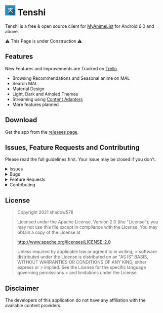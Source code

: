 # ![App Icon](.github/res/app-icon.png) Tenshi
Tenshi is a free & open source client for [MyAnimeList](https://myanimelist.net) for Android 6.0 and above.


⚠ This Page is under Construction ⚠


## Features

New Features and Improvements are Tracked on [Trello](https://trello.com/b/nD3WzVUS/tenshi).

- Browsing Recommendations and Seasonal anime on MAL
- Search MAL
- Material Design
- Light, Dark and Amoled Themes
- Streaming using [Content Adapters](https://github.com/Tenshiorg/Tenshi-Content)
- More features planned


## Download
Get the app from the [releases page](https://github.com/Tenshiorg/Tenshi/releases).

## Issues, Feature Requests and Contributing

Please read the full guidelines first. Your issue may be closed if you don't.

<details>
<summary>Issues</summary>

- Before reporting a new issue, take a look at already opened [issues](https://github.com/Tenshiorg/Tenshi/issues).
- Check if your issue is already listed on [Tenshis Trello Board](https://trello.com/b/nD3WzVUS/tenshi).
- Do not group unrelated requests into one issue.

</details>

<details>
<summary>Bugs</summary>

- Include the app version (Settings > App Version)
    - If not latest, try updating, as the issue may be resolved already.
- Include steps on how to reproduce the issue (if not obvious)
- Include screenshots (if needed)
- Try to reproduce on another device (if possible)
- For large logs use [pastebin.com](https://pastebin.com) or similar.

</details>

<details>
<summary>Feature Requests</summary>

- Write a detailed issue, explaining what the app should and shouldn't do (or how). Avoid just writing "like X does".
- Include screenshots / mockups (if possible / needed)

</details>

<details>
<summary>Contributing</summary>

- Translations are currently __only__ possible by pull- request. I'm looking into a web translation service tho.
- For Code Contributions, see [CONTRIBUTING.md](CONTRIBUTING.md)

</details>

## License
> Copyright 2021 shadow578
> 
> Licensed under the Apache License, Version 2.0 (the "License");
> you may not use this file except in compliance with the License.
> You may obtain a copy of the License at
> 
> http://www.apache.org/licenses/LICENSE-2.0
> 
> Unless required by applicable law or agreed to in writing, > software
> distributed under the License is distributed on an "AS IS" BASIS,
> WITHOUT WARRANTIES OR CONDITIONS OF ANY KIND, either express or > implied.
> See the License for the specific language governing permissions > and
> limitations under the License.

## Disclaimer

The developers of this application do not have any affiliation with the available content providers.
